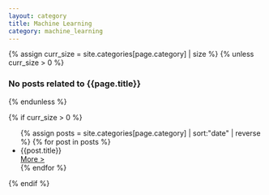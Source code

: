 ```yaml
---
layout: category
title: Machine Learning
category: machine_learning
---
```


{% assign curr_size = site.categories[page.category] | size %}
{% unless curr_size > 0 %}
  <h3> No posts related to {{page.title}} </h3>
{% endunless %}

{% if curr_size > 0 %}
<ul class="post-list">
    {% assign posts = site.categories[page.category] | sort:"date" | reverse %}
    {% for post in posts %}
    <li class="post-list-enclosure-2pr">
      <div class="card-details">
        <div class="card-details-header">
          <span class="card-details-header-title">{{post.title}}</span>
        </div>
        <div class="card-details-readmore">
          <a href="{{post.url}}"> More > </a>
        </div>
      </div>
    </li>
    {% endfor %}
</ul>
{% endif %}
